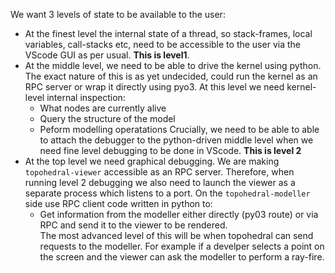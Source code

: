 We want 3 levels of state to be available to the user:

- At the finest level the internal state of a thread, so stack-frames, local variables, call-stacks etc, need to be accessible to the user via the VScode GUI as per usual. **This is level1**.
- At the middle level, we need to be able to drive the kernel using python. The exact nature of this is as yet undecided, could run the kernel as an RPC server or wrap it directly using pyo3. At this level we need kernel-level internal inspection:
	- What nodes are currently alive
	- Query the structure of the model
	- Peform modelling operatations
	Crucially, we need to be able to able to attach the debugger to the python-driven middle level when we need fine level debugging to be done in VScode. **This is level 2**
- At the top level we need graphical debugging. We are making ``topohedral-viewer`` accessible as an RPC server. Therefore, when running level 2 debugging we also need to launch the viewer as a separate process which listens to a port. On the ``topohedral-modeller`` side use RPC client code written in python to: 
	- Get information from the modeller either directly (py03 route) or via RPC and send it to the viewer to be rendered.   
	The most advanced level of this will be when topohedral can send requests to the modeller. For example if a develper selects a point on the screen and the viewer can ask the modeller to perform a ray-fire.
